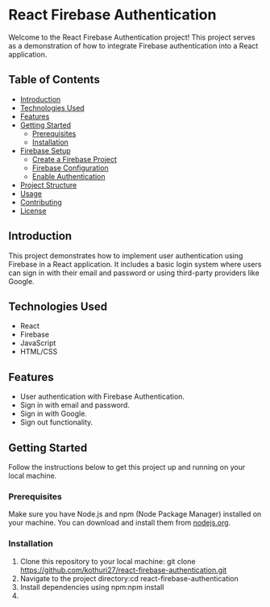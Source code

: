 # React Firebase Authentication

Welcome to the React Firebase Authentication project! This project serves as a demonstration of how to integrate Firebase authentication into a React application.

## Table of Contents
- [Introduction](#introduction)
- [Technologies Used](#technologies-used)
- [Features](#features)
- [Getting Started](#getting-started)
  - [Prerequisites](#prerequisites)
  - [Installation](#installation)
- [Firebase Setup](#firebase-setup)
  - [Create a Firebase Project](#create-a-firebase-project)
  - [Firebase Configuration](#firebase-configuration)
  - [Enable Authentication](#enable-authentication)
- [Project Structure](#project-structure)
- [Usage](#usage)
- [Contributing](#contributing)
- [License](#license)

## Introduction

This project demonstrates how to implement user authentication using Firebase in a React application. It includes a basic login system where users can sign in with their email and password or using third-party providers like Google.

## Technologies Used

- React
- Firebase
- JavaScript
- HTML/CSS

## Features

- User authentication with Firebase Authentication.
- Sign in with email and password.
- Sign in with Google.
- Sign out functionality.

## Getting Started

Follow the instructions below to get this project up and running on your local machine.

### Prerequisites

Make sure you have Node.js and npm (Node Package Manager) installed on your machine. You can download and install them from [nodejs.org](https://nodejs.org/).

### Installation

1. Clone this repository to your local machine:
git clone https://github.com/kothuri27/react-firebase-authentication.git
2. Navigate to the project directory:cd react-firebase-authentication
3. Install dependencies using npm:npm install
4. 
